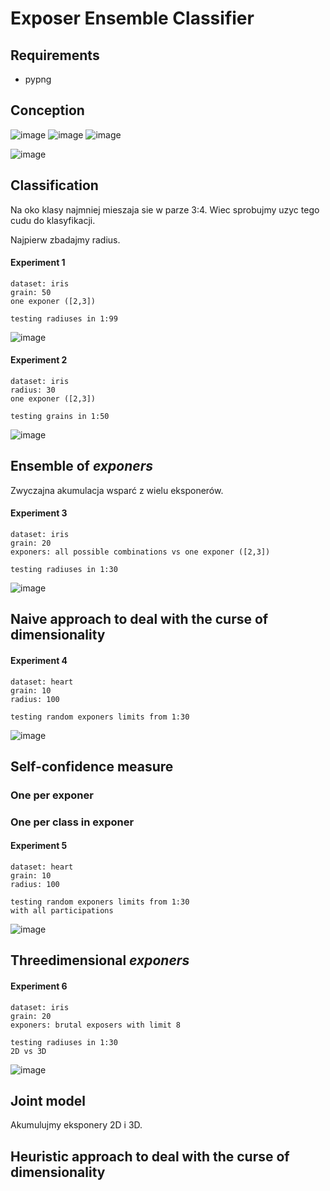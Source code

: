 # Exposer Ensemble Classifier

## Requirements

- pypng

## Conception

![image](generator_1/exponer_iris_2_1_g_350_r_100.png)
![image](generator_1/exponer_iris_3_4_g_350_r_100.png)
![image](generator_1/exponer_iris_2_3_g_350_r_100.png)

![image](generator_1/exponers_iris.png)

## Classification

Na oko klasy najmniej mieszaja sie w parze 3:4. Wiec sprobujmy uzyc tego cudu do klasyfikacji.

Najpierw zbadajmy radius.

#### Experiment 1

	dataset: iris
	grain: 50
	one exponer ([2,3])

	testing radiuses in 1:99
	
![image](plots/experiment_1.png)

#### Experiment 2

	dataset: iris
	radius: 30
	one exponer ([2,3])
	
	testing grains in 1:50

![image](plots/experiment_2.png)


## Ensemble of _exponers_

Zwyczajna akumulacja wsparć z wielu eksponerów.

#### Experiment 3
	
	dataset: iris
	grain: 20
	exponers: all possible combinations vs one exponer ([2,3])
	
	testing radiuses in 1:30

![image](plots/experiment_3.png)

## Naive approach to deal with the curse of dimensionality

#### Experiment 4

	dataset: heart
	grain: 10
	radius: 100
	
	testing random exponers limits from 1:30
	
![image](plots/experiment_4.png)

## Self-confidence measure

### One per exponer

### One per class in exponer

#### Experiment 5

	dataset: heart
	grain: 10
	radius: 100
	
	testing random exponers limits from 1:30
	with all participations

![image](plots/experiment_5.png)


## Threedimensional _exponers_

#### Experiment 6

	dataset: iris
	grain: 20
	exponers: brutal exposers with limit 8
	
	testing radiuses in 1:30
	2D vs 3D

![image](plots/experiment_6.png)

## Joint model

Akumulujmy eksponery 2D i 3D.

## Heuristic approach to deal with the curse of dimensionality